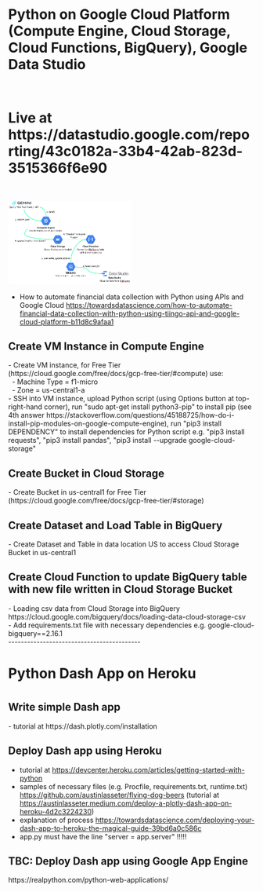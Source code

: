 <h1>Python on Google Cloud Platform (Compute Engine, Cloud Storage, Cloud Functions, BigQuery), Google Data Studio</h1><br/>
<h1>Live at https://datastudio.google.com/reporting/43c0182a-33b4-42ab-823d-3515366f6e90</h1><br/>

<img src="https://github.com/artc95/Bullsheet/blob/master/Bullsheet_DAG.PNG?raw=true" width="50%" height="50%"><br/>
- How to automate financial data collection with Python using APIs and Google Cloud https://towardsdatascience.com/how-to-automate-financial-data-collection-with-python-using-tiingo-api-and-google-cloud-platform-b11d8c9afaa1

<h2>Create VM Instance in Compute Engine</h2>
- Create VM instance, for Free Tier (https://cloud.google.com/free/docs/gcp-free-tier/#compute) use:<br/>
&nbsp; - Machine Type = f1-micro<br/>
&nbsp; - Zone = us-central1-a<br/>
- SSH into VM instance, upload Python script (using Options button at top-right-hand corner), run "sudo apt-get install python3-pip" to install pip (see 4th answer https://stackoverflow.com/questions/45188725/how-do-i-install-pip-modules-on-google-compute-engine), run "pip3 install DEPENDENCY" to install dependencies for Python script e.g. "pip3 install requests", "pip3 install pandas", "pip3 install --upgrade google-cloud-storage"<br/>

<h2>Create Bucket in Cloud Storage</h2>
- Create Bucket in us-central1 for Free Tier (https://cloud.google.com/free/docs/gcp-free-tier/#storage)

<h2>Create Dataset and Load Table in BigQuery</h2>
- Create Dataset and Table in data location US to access Cloud Storage Bucket in us-central1<br/>

<h2>Create Cloud Function to update BigQuery table with new file written in Cloud Storage Bucket</h2>
- Loading csv data from Cloud Storage into BigQuery https://cloud.google.com/bigquery/docs/loading-data-cloud-storage-csv<br/>
- Add requirements.txt file with necessary dependencies e.g. google-cloud-bigquery==2.16.1<br/>
  ------------------------------------------

<h1>Python Dash App on Heroku<h1>
<h2>Write simple Dash app</h2>
- tutorial at https://dash.plotly.com/installation

<h2>Deploy Dash app using Heroku</h2>

- tutorial at https://devcenter.heroku.com/articles/getting-started-with-python  
- samples of necessary files (e.g. Procfile, requirements.txt, runtime.txt) https://github.com/austinlasseter/flying-dog-beers (tutorial at https://austinlasseter.medium.com/deploy-a-plotly-dash-app-on-heroku-4d2c3224230)  
- explanation of process https://towardsdatascience.com/deploying-your-dash-app-to-heroku-the-magical-guide-39bd6a0c586c
- app.py must have the line "server = app.server" !!!!!

<h2>TBC: Deploy Dash app using Google App Engine</h2>
https://realpython.com/python-web-applications/
